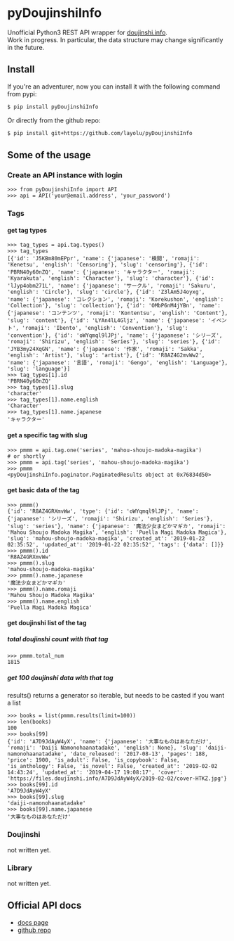 # pyDoujinshiInfo
Unofficial Python3 REST API wrapper for [doujinshi.info](https://www.doujinshi.info/).  
Work in progress. In particular, the data structure may change significantly in the future.

## Install
If you're an adventurer, now you can install it with the following command from pypi:
```bash
$ pip install pyDoujinshiInfo
```
Or directly from the github repo:
```bash
$ pip install git+https://github.com/layolu/pyDoujinshiInfo
```

## Some of the usage
### Create an API instance with login
```python3
>>> from pyDoujinshiInfo import API
>>> api = API('your@email.address', 'your_password')
```
### Tags
#### get tag types
```python3
>>> tag_types = api.tag.types()
>>> tag_types
[{'id': 'J5KBm80mEPpr', 'name': {'japanese': '検閲', 'romaji': 'Kenetsu', 'english': 'Censoring'}, 'slug': 'censoring'}, {'id': 'PBRN40y60nZQ', 'name': {'japanese': 'キャラクター', 'romaji': 'Kyarakuta', 'english': 'Character'}, 'slug': 'character'}, {'id': 'lJyp4obm271L', 'name': {'japanese': 'サークル', 'romaji': 'Sakuru', 'english': 'Circle'}, 'slug': 'circle'}, {'id': 'Z3lAm5J4oyxg', 'name': {'japanese': 'コレクション', 'romaji': 'Korekushon', 'english': 'Collection'}, 'slug': 'collection'}, {'id': 'OMbP6nM4jYBn', 'name': {'japanese': 'コンテンツ', 'romaji': 'Kontentsu', 'english': 'Content'}, 'slug': 'content'}, {'id': 'LYAn4lL4Gljz', 'name': {'japanese': 'イベント', 'romaji': 'Ibento', 'english': 'Convention'}, 'slug': 'convention'}, {'id': 'oWYqmql9lJPj', 'name': {'japanese': 'シリーズ', 'romaji': 'Shirizu', 'english': 'Series'}, 'slug': 'series'}, {'id': 'JYB3my24XqGN', 'name': {'japanese': '作家', 'romaji': 'Sakka', 'english': 'Artist'}, 'slug': 'artist'}, {'id': 'R8AZ4G2mvWw2', 'name': {'japanese': '言語', 'romaji': 'Gengo', 'english': 'Language'}, 'slug': 'language'}]
>>> tag_types[1].id
'PBRN40y60nZQ'
>>> tag_types[1].slug
'character'
>>> tag_types[1].name.english
'Character'
>>> tag_types[1].name.japanese
'キャラクター'
```
#### get a specific tag with slug
```python3
>>> pmmm = api.tag.one('series', 'mahou-shoujo-madoka-magika')
# or shortly
>>> pmmm = api.tag('series', 'mahou-shoujo-madoka-magika')
>>> pmmm
<pyDoujinshiInfo.paginator.PaginatedResults object at 0x76834d50>
```
#### get basic data of the tag
```python3
>>> pmmm()
{'id': 'R8AZ4GRXmvWw', 'type': {'id': 'oWYqmql9lJPj', 'name': {'japanese': 'シリーズ', 'romaji': 'Shirizu', 'english': 'Series'}, 'slug': 'series'}, 'name': {'japanese': '魔法少女まどかマギカ', 'romaji': 'Mahou Shoujo Madoka Magika', 'english': 'Puella Magi Madoka Magica'}, 'slug': 'mahou-shoujo-madoka-magika', 'created_at': '2019-01-22 02:35:52', 'updated_at': '2019-01-22 02:35:52', 'tags': {'data': []}}
>>> pmmm().id
'R8AZ4GRXmvWw'
>>> pmmm().slug
'mahou-shoujo-madoka-magika'
>>> pmmm().name.japanese
'魔法少女まどかマギカ'
>>> pmmm().name.romaji
'Mahou Shoujo Madoka Magika'
>>> pmmm().name.english
'Puella Magi Madoka Magica'
```
#### get doujinshi list of the tag
##### total doujinshi count with that tag
```python3
>>> pmmm.total_num
1815
```
##### get 100 doujinshi data with that tag
results() returns a generator so iterable, but needs to be casted if you want a list
```python3
>>> books = list(pmmm.results(limit=100))
>>> len(books)
100
>>> books[99]
{'id': 'A7D9JdAyW4yX', 'name': {'japanese': '大事なものはあなただけ', 'romaji': 'Daiji Namonohaanatadake', 'english': None}, 'slug': 'daiji-namonohaanatadake', 'date_released': '2017-08-13', 'pages': 188, 'price': 1900, 'is_adult': False, 'is_copybook': False, 'is_anthology': False, 'is_novel': False, 'created_at': '2019-02-02 14:43:24', 'updated_at': '2019-04-17 19:08:17', 'cover': 'https://files.doujinshi.info/A7D9JdAyW4yX/2019-02-02/cover-HTKZ.jpg'}
>>> books[99].id
'A7D9JdAyW4yX'
>>> books[99].slug
'daiji-namonohaanatadake'
>>> books[99].name.japanese
'大事なものはあなただけ'
```
### Doujinshi
not written yet.

### Library 
not written yet.

## Official API docs
- [docs page](https://doujinshi-info.github.io/documentation/)
- [github repo](https://github.com/doujinshi-info/documentation)

